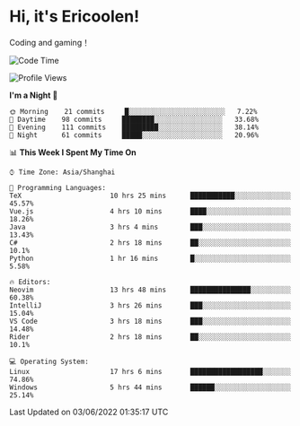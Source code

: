 # Hi, it's Ericoolen!
Coding and gaming！

<!--START_SECTION:waka-->
![Code Time](http://img.shields.io/badge/Code%20Time-306%20hrs%2057%20mins-blue)

![Profile Views](http://img.shields.io/badge/Profile%20Views-10-blue)

**I'm a Night 🦉** 

```text
🌞 Morning    21 commits     █░░░░░░░░░░░░░░░░░░░░░░░░   7.22% 
🌆 Daytime    98 commits     ████████░░░░░░░░░░░░░░░░░   33.68% 
🌃 Evening    111 commits    █████████░░░░░░░░░░░░░░░░   38.14% 
🌙 Night      61 commits     █████░░░░░░░░░░░░░░░░░░░░   20.96%

```


📊 **This Week I Spent My Time On** 

```text
⌚︎ Time Zone: Asia/Shanghai

💬 Programming Languages: 
TeX                      10 hrs 25 mins      ███████████░░░░░░░░░░░░░░   45.57% 
Vue.js                   4 hrs 10 mins       ████░░░░░░░░░░░░░░░░░░░░░   18.26% 
Java                     3 hrs 4 mins        ███░░░░░░░░░░░░░░░░░░░░░░   13.43% 
C#                       2 hrs 18 mins       ██░░░░░░░░░░░░░░░░░░░░░░░   10.1% 
Python                   1 hr 16 mins        █░░░░░░░░░░░░░░░░░░░░░░░░   5.58%

🔥 Editors: 
Neovim                   13 hrs 48 mins      ███████████████░░░░░░░░░░   60.38% 
IntelliJ                 3 hrs 26 mins       ███░░░░░░░░░░░░░░░░░░░░░░   15.04% 
VS Code                  3 hrs 18 mins       ███░░░░░░░░░░░░░░░░░░░░░░   14.48% 
Rider                    2 hrs 18 mins       ██░░░░░░░░░░░░░░░░░░░░░░░   10.1%

💻 Operating System: 
Linux                    17 hrs 6 mins       ██████████████████░░░░░░░   74.86% 
Windows                  5 hrs 44 mins       ██████░░░░░░░░░░░░░░░░░░░   25.14%

```


 Last Updated on 03/06/2022 01:35:17 UTC
<!--END_SECTION:waka-->

